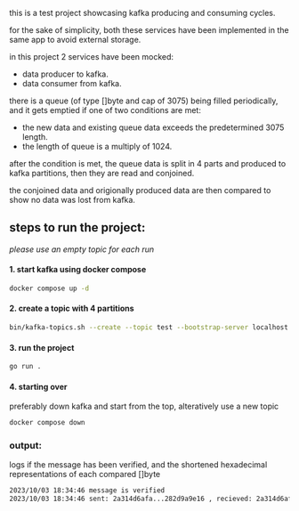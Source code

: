 this is a test project showcasing kafka producing and consuming cycles.

for the sake of simplicity, both these services have been implemented in the same app to avoid external storage.

in this project 2 services have been mocked:

- data producer to kafka.
- data consumer from kafka.

there is a queue (of type []byte and cap of 3075) being filled periodically, and it gets emptied if one of two conditions are met:

- the new data and existing queue data exceeds the predetermined 3075 length.
- the length of queue is a multiply of 1024.

after the condition is met, the queue data is split in 4 parts and produced to kafka partitions, then they are read and conjoined.

the conjoined data and origionally produced data are then compared to show no data was lost from kafka.

## steps to run the project:

_please use an empty topic for each run_

#### 1. start kafka using docker compose

```bash
docker compose up -d
```

#### 2. create a topic with 4 partitions

```bash
bin/kafka-topics.sh --create --topic test --bootstrap-server localhost:29092 --partitions 4
```

#### 3. run the project

```bash
go run .
```

#### 4. starting over

preferably down kafka and start from the top, alteratively use a new topic

```bash
docker compose down
```

### output:

logs if the message has been verified, and the shortened hexadecimal representations of each compared []byte

```bash
2023/10/03 18:34:46 message is verified
2023/10/03 18:34:46 sent: 2a314d6afa...282d9a9e16 , recieved: 2a314d6afa...282d9a9e16
```
